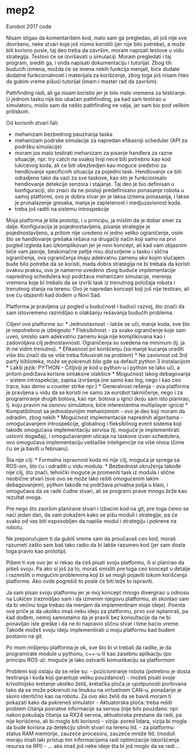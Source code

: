 # mep2
Eurobot 2017 code

Nisam stigao da komentarišem kod, malo sam ga pregledao, ali još nije sve dovršeno,
neke stvari koje još nismo koristili (jer nije bilo potrebe), a može biti korisno posle, taj deo
treba da završim, moram napisati testove u vidu strategija. Testovi će se izvršavati u
simulaciji. Moram pregledati i taj program, srediti ga, i onda napisati dokumentaciju i tutorijal.
Zbog tih budućih izmena, možda će se imena nekih funkcija menjati, biće dodate dodatne funkcionalnosti i materijala
za korišćenje, zbog toga još nisam hteo da gubim vreme pišući tutorijal (imam i master rad da završim).

Pathfinding radi, ali ga nisam koristio jer je bilo malo vremena za testiranje.
U jednom tasku nije bio ubačen pathfinding, pa kad sam testirao u simulatoru, mislio sam
da nešto pathfinding ne valja, jer sam bio pod velikim pritiskom.

Od korisnih stvari fali:
- mehanizam bezbednog pauziranja taska
- mehanizam podrske simulacije za napredan efikasniji scheduler (API za podršku simulacije)
- moram jos malo testirati mehanizam za pisanje handlera za razne situacije, npr. try catch na svakoj liniji nece biti potrebno kao kod lukicevog koda, ali ce biti obezbedjen kao moguce sredstvo za hendlovanje specificnih situacija za pojedini task. Hendlovanje ce biti odradjeno tako da vazi za sve taskove, kao sto je funkcionisalo hendlovanje detekcije senzora i stajanje. Taj deo je bio definisan u konfiguraciji, sto znaci da ne postoji predefinisano ponasanje robota u samoj platformi, ovo je dobra stvar jer je laksa izmena ponasanja, i lakse je pronalazenje gresaka, manja je zapletenost i medjuzavisnost koda.
- treba još raditi na sistemu introspekcije


Moja platforma je bila prototip, i u principu, ja mislim da je dobar smer za dalje. 
Konfiguracija je pojednostavljena, pisanje strategije je pojednostavljeno, a pritom nije uvedeno ni jedno veliko ograničenje,
osim što se handlovanje grešaka rešava na drugačiji način koji samo na prvi pogled izgleda kao izkomplikovan jer je novi koncept, ali kad vam objasnim biće vam jasnije,
beskonačne petlje nisu dozvoljene u tasku i slična ograničenja, ova ograničenja imaju adekvatnu zamenu ako kojim slučajem bude bilo potrebe da se koristi, mada dobra strategija
ne bi trebala da koristi ovakvu praksu, ovo je namerno uvedeno zbog buduće implementacije naprednog schedulera koji podržava mehanizam simulacije, merenja vremena koje bi trebalo
da se izvrši task iz trenutnog položaja robota i trenutnog stanja na terenu. Ovo je napredan koncept koji još nije testiran, ali sve ću objasniti kad dođem u Novi Sad.

Platforma je pravljena uz pogled u budućnost i budući razvoj, što znači da sam istovremeno razmišljao o
olakšanju rešavanja budućih problema.

Ciljevi ove platforme su:
	* Jednostavnost - lakše se uči, manje koda, sve što je nepotrebno je izbegnuto
	* Fleksibilnost - za svako ograničenje koje sam uveo, smislio sam adekvatnu zamenu koja nije komplikovana kao i zadovoljava cilj jednostavnosti. Ograničenja su svedena na minimum (tj. ja ih ne vidim trenutno).
	* Efikasnost pri korišćenju (sa manje kucanja uraditi više što znači da se više treba fokusirati na problem)
	* Ne zavisnost od 3rd party biblioteka, može se pokrenuti bilo gde sa default python 3 instalacijom
	* Lakši jezik: PYTHON - Čitljiviji je kod u python-u i python se lako uči, a pritom podržava korisne sintaksne olakšice
	* Mogućnost lakog debagovanja - sistem introspekcije, zapisa izvršenja (ne samo kao log, nego i kao ceo trace, kao demo u counter strike npr.)
	* Generalnost rešenja - ova platforma je pravljena u vidu da se koristi ne samo za eurobot takmičenje, 
		nego i za programiranje drugih botova, kao npr. botova u igrici (koju sam isto planirao, tj. koju pravim na osnovu simulatora, biće interestantna multiplayer igrica)
	* Kompatibilnost sa jednostavnijim mehanizmom - ovo je deo koji moram da odradim, zbog nekih
	* Mogućnost implementacije naprednih algoritama - omogućavanjem introspekcije, globalnog i fleksibilnog event sistema koji takođe omogućava implementaciju servisa (tj. moguće je implementirati uslovni događaj), i omogućavanjem uticaja na taskove izvan schedulera, ovo omogućava implementaciju veštačke inteligencije na više nivoa (čime ću se ja baviti u februaru).
	
Šta nije cilj:
	* Formalna ispravnost koda mi nije cilj, moguća je sprega sa ROS-om, što ću i odraditi u vidu modula.
	* Bezbednost okruženja takođe nije cilj, što znači, tehnički moguće je promeniti task iz modula i slične neobične stvari (sve ovo se može lako rešiti omogućenim lakim debagovanjem), python takođe ne podržava privatna polja u klasi, i omogućava da se rade čudne stvari, ali se programi prave mnogo brže kao rezultat ovoga.


Pre nego što završim planirane stvari i izbacim kod na git, pre toga ćemo se naći jedan dan, da vam pokažem kako se pišu moduli i strategije, pa će svako od vas biti osposobljen
da napiše modul i strategiju i pokrene na robotu.

Ne preporučujem ti da gubiš vreme sam da proučavaš ceo kod, moraš razumeti zašto sam baš tako radio da bi lakše razumeo kod (jer sam dosta toga pravio kao prototip).

Pišem ti sve ovo jer si rekao da ćeš pisati svoju platformu, ili si planirao da pišeš svoju. Pa ako si još za to, moraš smisliti pre toga ceo koncept u detalje i razmisliti o mogućim problemima koji bi se mogli pojaviti tokom korišćenja platforme. Ako ovde pogrešiš to posle će biti teže to ispraviti.

Ja sam pisao svoju platformu jer je moj koncept mnogo divergirao u odnosu na Lukićev (razmišljao sam i da izmenim njegovu platformu, ali skontao sam da bi većinu toga trebao da menjam da implementiram moje ideje).
Poenta ove priče je da ukoliko imaš neku ideju za platformu, prvo sve isplaniraš, pa kad dođem, nemoj samostalno da je praviš bez konsultacije da ne bi ponavljao iste greške i da ne bi napravio sličnu stvar i time bacio vreme. Takođe možeš svoju ideju implementirati u moju platformu kad budem postavio na git.

Po mom mišljenju platforma je ok, sve što bi vi trebali da radite, je da programirate module u pythonu, c++-u ili kao zasebnu aplikaciju (po principu ROS-a): moguće je lako ostvariti komunikaciju sa platformom

Problemi koji ostaju da se reše su:
	- pozicioniranje robota (potrebno je dosta testiranja i koda koji garantuje veliku pouzdanost)
	- možeš pisati svoje krivolinijsko kretanje ukoliko želiš, kretačka ploča je upotpunosti portovana tako da se može pokrenuti na linuksu na virtuelnom CAN-u, ponašanje je skoro identično kao na robotu. Za ovo ako želiš da se baviš moram ti pokazati kako da pokreneš simulator
	- Aktuatorska ploča: treba rešiti problem čitanja povratne informacije sa servoa (nije bilo pouzdano: npr. nakon pokušaja čitanja sa RX24 servoa, aktuatorska prestane da radi, pa nije korišćeno, ali bi moglo biti korisno)
	- vizija: pored lidara, vizija bi mogla da bude korisna za detekciju sitnih stvari na terenu itd.
	- za platformu: status RAM memorije, zauzeće procesora, zauzeće mreže itd. (moduli moraju imati laki pristup tim informacijama radi optimizacije iskorišćenja resursa na RPI)
	- ... ako imaš još neke ideje šta bi još moglo da se radi ...
